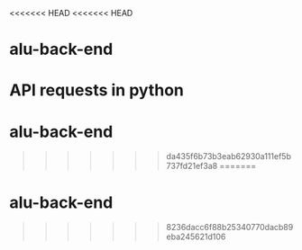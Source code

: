 <<<<<<< HEAD
<<<<<<< HEAD
# alu-back-end
 API requests  in python
=======
# alu-back-end
>>>>>>> da435f6b73b3eab62930a111ef5b737fd21ef3a8
=======
# alu-back-end
>>>>>>> 8236dacc6f88b25340770dacb89eba245621d106
